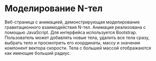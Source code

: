 # Моделирование N-тел

Веб-страница с анимацией, демонстрирующая моделирование гравитационного взаимодействия N-тел. Анимация реализована с помощью JavaScript. Для интерфейса используется Bootstrap. Пользователь может добавлять новые тела, удалить все тела сразу, выбрать тело и просмотреть его координаты, массу и значения компонент вектора скорости. Тела с большей массой отображаются как имеющие больший радиус. 
